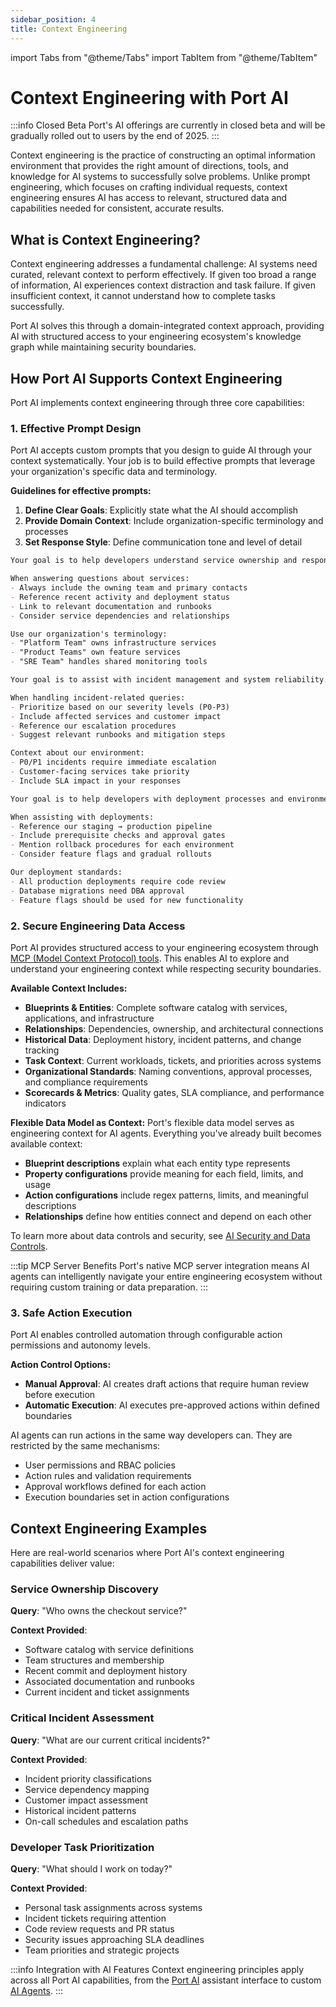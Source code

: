 ```yaml
---
sidebar_position: 4
title: Context Engineering
---
```


import Tabs from "@theme/Tabs"
import TabItem from "@theme/TabItem"

# Context Engineering with Port AI

:::info Closed Beta
Port's AI offerings are currently in closed beta and will be gradually rolled out to users by the end of 2025.
:::

Context engineering is the practice of constructing an optimal information environment that provides the right amount of directions, tools, and knowledge for AI systems to successfully solve problems. Unlike prompt engineering, which focuses on crafting individual requests, context engineering ensures AI has access to relevant, structured data and capabilities needed for consistent, accurate results.

## What is Context Engineering?

Context engineering addresses a fundamental challenge: AI systems need curated, relevant context to perform effectively. If given too broad a range of information, AI experiences context distraction and task failure. If given insufficient context, it cannot understand how to complete tasks successfully.

Port AI solves this through a domain-integrated context approach, providing AI with structured access to your engineering ecosystem's knowledge graph while maintaining security boundaries.

## How Port AI Supports Context Engineering

Port AI implements context engineering through three core capabilities:

### 1. Effective Prompt Design

Port AI accepts custom prompts that you design to guide AI through your context systematically. Your job is to build effective prompts that leverage your organization's specific data and terminology.

**Guidelines for effective prompts:**
1. **Define Clear Goals**: Explicitly state what the AI should accomplish
2. **Provide Domain Context**: Include organization-specific terminology and processes  
3. **Set Response Style**: Define communication tone and level of detail

<Tabs groupId="prompt-examples" queryString>
<TabItem value="service-ownership" label="Service Ownership">

```markdown
Your goal is to help developers understand service ownership and responsibilities in our microservices architecture.

When answering questions about services:
- Always include the owning team and primary contacts
- Reference recent activity and deployment status
- Link to relevant documentation and runbooks
- Consider service dependencies and relationships

Use our organization's terminology:
- "Platform Team" owns infrastructure services
- "Product Teams" own feature services  
- "SRE Team" handles shared monitoring tools
```

</TabItem>
<TabItem value="incident-response" label="Incident Response">

```markdown
Your goal is to assist with incident management and system reliability.

When handling incident-related queries:
- Prioritize based on our severity levels (P0-P3)
- Include affected services and customer impact
- Reference our escalation procedures
- Suggest relevant runbooks and mitigation steps

Context about our environment:
- P0/P1 incidents require immediate escalation
- Customer-facing services take priority
- Include SLA impact in your responses
```

</TabItem>
<TabItem value="deployment-assistant" label="Deployment Assistant">

```markdown
Your goal is to help developers with deployment processes and environment management.

When assisting with deployments:
- Reference our staging → production pipeline
- Include prerequisite checks and approval gates
- Mention rollback procedures for each environment
- Consider feature flags and gradual rollouts

Our deployment standards:
- All production deployments require code review
- Database migrations need DBA approval
- Feature flags should be used for new functionality
```

</TabItem>
</Tabs>

### 2. Secure Engineering Data Access

Port AI provides structured access to your engineering ecosystem through [MCP (Model Context Protocol) tools](/ai-interfaces/port-mcp-server/overview-and-installation). This enables AI to explore and understand your engineering context while respecting security boundaries.

**Available Context Includes:**
- **Blueprints & Entities**: Complete software catalog with services, applications, and infrastructure
- **Relationships**: Dependencies, ownership, and architectural connections
- **Historical Data**: Deployment history, incident patterns, and change tracking
- **Task Context**: Current workloads, tickets, and priorities across systems
- **Organizational Standards**: Naming conventions, approval processes, and compliance requirements
- **Scorecards & Metrics**: Quality gates, SLA compliance, and performance indicators

**Flexible Data Model as Context:**
Port's flexible data model serves as engineering context for AI agents. Everything you've already built becomes available context:
- **Blueprint descriptions** explain what each entity type represents
- **Property configurations** provide meaning for each field, limits, and usage
- **Action configurations** include regex patterns, limits, and meaningful descriptions
- **Relationships** define how entities connect and depend on each other

To learn more about data controls and security, see [AI Security and Data Controls](/ai-interfaces/port-ai/security-and-data-controls).

:::tip MCP Server Benefits
Port's native MCP server integration means AI agents can intelligently navigate your entire engineering ecosystem without requiring custom training or data preparation.
:::

### 3. Safe Action Execution

Port AI enables controlled automation through configurable action permissions and autonomy levels.

**Action Control Options:**
- **Manual Approval**: AI creates draft actions that require human review before execution
- **Automatic Execution**: AI executes pre-approved actions within defined boundaries

AI agents can run actions in the same way developers can. They are restricted by the same mechanisms:
- User permissions and RBAC policies
- Action rules and validation requirements
- Approval workflows defined for each action
- Execution boundaries set in action configurations

## Context Engineering Examples

Here are real-world scenarios where Port AI's context engineering capabilities deliver value:

### Service Ownership Discovery
**Query**: "Who owns the checkout service?"

**Context Provided**:
- Software catalog with service definitions
- Team structures and membership
- Recent commit and deployment history
- Associated documentation and runbooks
- Current incident and ticket assignments

### Critical Incident Assessment  
**Query**: "What are our current critical incidents?"

**Context Provided**:
- Incident priority classifications
- Service dependency mapping
- Customer impact assessment
- Historical incident patterns
- On-call schedules and escalation paths

### Developer Task Prioritization
**Query**: "What should I work on today?"

**Context Provided**:
- Personal task assignments across systems
- Incident tickets requiring attention
- Code review requests and PR status
- Security issues approaching SLA deadlines
- Team priorities and strategic projects


:::info Integration with AI Features
Context engineering principles apply across all Port AI capabilities, from the [Port AI](/ai-interfaces/port-ai/overview) assistant interface to custom [AI Agents](/ai-interfaces/ai-agents/overview).
:::

<!-- TODO: Add specific examples of prompt templates -->
<!-- TODO: Include screenshots of context configuration in UI -->
<!-- TODO: Add troubleshooting section for common context issues -->
